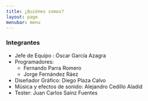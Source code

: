 ```yaml
---
title: ¿Quiénes somos?
layout: page
menubar: menu
---
```

### Integrantes
- Jefe de Equipo : Óscar García Azagra
- Programadores:
    - Fernando Parra Romero
    - Jorge Fernández Ráez
- Diseñador Gráfico: Diego Plaza Calvo
- Música y efectos de sonido: Alejandro Cedillo Aladid
- Tester: Juan Carlos Sainz Fuentes